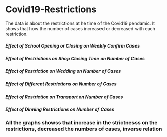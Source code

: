 # Covid19-Restrictions
The data is about the restrictions at he time of the Covid19 pendamic. It shows that how the number of cases increased or decreased with each restriction.
##### Effect of School Opening or Closing on Weekly Confirm Cases
##### Effect of Restrictions on Shop Closing Time on Number of Cases
##### Effect of Restriction on Wedding on Number of Cases
##### Effect of Different Restrictions on Number of Cases
##### Effect of Restriction on Transport on Number of Cases
##### Effect of Dinning Restrictions on Number of Cases
### All the graphs showss that increase in the strictnesss on the restrictions, decreased the numbers of cases, inverse relation
